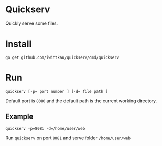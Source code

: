 Quickserv 
===

Quickly serve some files.


# Install

```
go get github.com/iwittkau/quickserv/cmd/quickserv
``` 

# Run

```
quickserv [-p= port number ] [-d= file path ]
``` 

Default port is `8080` and the default path is the current working directory.


## Example 

```
quickserv -p=8081 -d=/home/user/web
``` 

Run `quickserv` on port `8081` and serve folder `/home/user/web`